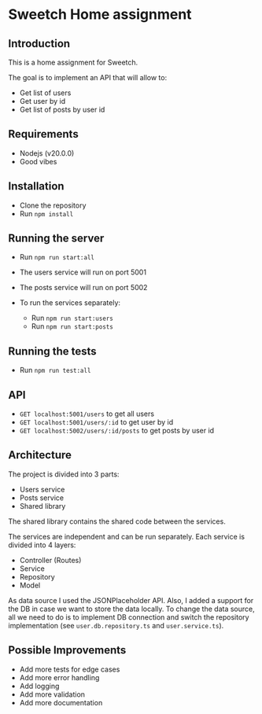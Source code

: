 # Sweetch Home assignment

## Introduction
This is a home assignment for Sweetch.

The goal is to implement an API that will allow to:
- Get list of users
- Get user by id
- Get list of posts by user id

## Requirements
- Nodejs (v20.0.0)
- Good vibes

## Installation
- Clone the repository
- Run `npm install`

## Running the server
- Run `npm run start:all`
- The users service will run on port 5001
- The posts service will run on port 5002

- To run the services separately:
  - Run `npm run start:users`
  - Run `npm run start:posts`

## Running the tests
- Run `npm run test:all`

## API
- `GET localhost:5001/users` to get all users
- `GET localhost:5001/users/:id` to get user by id
- `GET localhost:5002/users/:id/posts` to get posts by user id

## Architecture
The project is divided into 3 parts:
- Users service
- Posts service
- Shared library

The shared library contains the shared code between the services.

The services are independent and can be run separately.
Each service is divided into 4 layers:
- Controller (Routes)
- Service
- Repository
- Model

As data source I used the JSONPlaceholder API. Also, I added a support for the DB in case we want to store the data locally.
To change the data source, all we need to do is to implement DB connection and switch the repository implementation (see `user.db.repository.ts` and `user.service.ts`).

## Possible Improvements
- Add more tests for edge cases
- Add more error handling
- Add logging
- Add more validation
- Add more documentation

